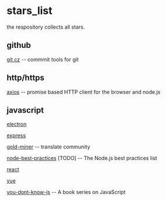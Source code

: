 # stars_list

the respository collects all stars.

## github

[git cz](https://github.com/commitizen/cz-cli) -- commmit tools for git

## http/https

[axios](https://github.com/axios/axios) -- promise based HTTP client for the browser and node.js

## javascript

[electron](https://github.com/electron/electron)

[express](https://github.com/expressjs/express)

[gold-miner](https://github.com/xitu/gold-miner) -- translate community

[node-best-practices](https://github.com/goldbergyoni/nodebestpractices) [TODO] -- The Node.js best practices list

[react](https://github.com/facebook/react)

[vue](https://github.com/vuejs/vue)

[you-dont-know-js](https://github.com/getify/You-Dont-Know-JS) -- A book series on JavaScript
